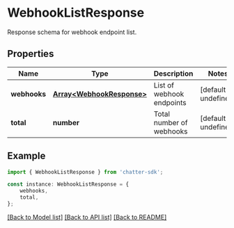 # WebhookListResponse

Response schema for webhook endpoint list.

## Properties

Name | Type | Description | Notes
------------ | ------------- | ------------- | -------------
**webhooks** | [**Array&lt;WebhookResponse&gt;**](WebhookResponse.md) | List of webhook endpoints | [default to undefined]
**total** | **number** | Total number of webhooks | [default to undefined]

## Example

```typescript
import { WebhookListResponse } from 'chatter-sdk';

const instance: WebhookListResponse = {
    webhooks,
    total,
};
```

[[Back to Model list]](../README.md#documentation-for-models) [[Back to API list]](../README.md#documentation-for-api-endpoints) [[Back to README]](../README.md)
